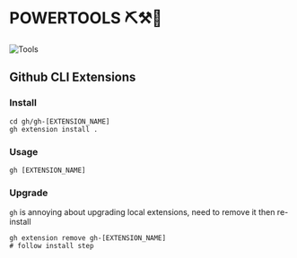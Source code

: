 # POWERTOOLS ⛏⚒🔩️

![Tools](https://media.giphy.com/media/1xkdFjsZwb28W9LBXp/giphy.gif)

## Github CLI Extensions

### Install

```
cd gh/gh-[EXTENSION_NAME]
gh extension install .
```

### Usage

```
gh [EXTENSION_NAME]
```

### Upgrade

`gh` is annoying about upgrading local extensions, need to remove it then re-install

```
gh extension remove gh-[EXTENSION_NAME]
# follow install step
```
